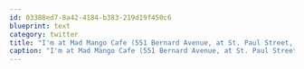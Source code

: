 ```yaml
---
id: 03388ed7-8a42-4184-b383-219d19f450c6
blueprint: text
category: twitter
title: "I'm at Mad Mango Cafe (551 Bernard Avenue, at St. Paul Street, Kelowna) http://4sq.com/enaR1I"
caption: "I'm at Mad Mango Cafe (551 Bernard Avenue, at St. Paul Street, Kelowna) http://4sq.com/enaR1I"
---
```

